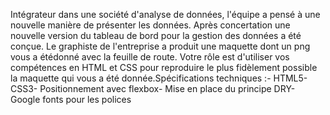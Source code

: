 Intégrateur dans une société d'analyse de données, l'équipe a pensé à une nouvelle manière de présenter les données. 
Après concertation une nouvelle version du tableau de bord pour la gestion des données a été conçue. 
Le graphiste de l'entreprise a produit une maquette dont un png vous a étédonné avec la feuille de route.
Votre rôle est d'utiliser vos compétences en HTML et CSS pour reproduire le plus fidèlement possible la maquette 
qui vous a été donnée.Spécifications techniques :- HTML5- CSS3- Positionnement avec flexbox- 
Mise en place du principe DRY- Google fonts pour les polices
